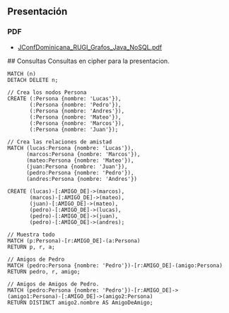 ## Presentación
### PDF
<ul>
<li>
       <a href="JConfDominicana_RUGI_Grafos_Java_NoSQL.pdf">JConfDominicana_RUGI_Grafos_Java_NoSQL.pdf</a>
</li>
</ul>
## Consultas
Consultas en cipher para la presentacion.

```cypher
MATCH (n)
DETACH DELETE n;

// Crea los nodos Persona
CREATE (:Persona {nombre: 'Lucas'}),
       (:Persona {nombre: 'Pedro'}),
       (:Persona {nombre: 'Andres'}),
       (:Persona {nombre: 'Mateo'}),
       (:Persona {nombre: 'Marcos'}),
       (:Persona {nombre: 'Juan'});

// Crea las relaciones de amistad
MATCH (lucas:Persona {nombre: 'Lucas'}),
      (marcos:Persona {nombre: 'Marcos'}),
      (mateo:Persona {nombre: 'Mateo'}),
      (juan:Persona {nombre: 'Juan'}),
      (pedro:Persona {nombre: 'Pedro'}),
      (andres:Persona {nombre: 'Andres'})

CREATE (lucas)-[:AMIGO_DE]->(marcos),
       (marcos)-[:AMIGO_DE]->(mateo),
       (juan)-[:AMIGO_DE]->(mateo),
       (pedro)-[:AMIGO_DE]->(lucas),
       (pedro)-[:AMIGO_DE]->(juan),
       (pedro)-[:AMIGO_DE]->(andres);

// Muestra todo
MATCH (p:Persona)-[r:AMIGO_DE]-(a:Persona)
RETURN p, r, a;

// Amigos de Pedro
MATCH (pedro:Persona {nombre: 'Pedro'})-[r:AMIGO_DE]-(amigo:Persona)
RETURN pedro, r, amigo;

// Amigos de Amigos de Pedro.
MATCH (pedro:Persona {nombre: 'Pedro'})-[r:AMIGO_DE]->(amigo1:Persona)-[:AMIGO_DE]->(amigo2:Persona)
RETURN DISTINCT amigo2.nombre AS AmigoDeAmigo;
```
